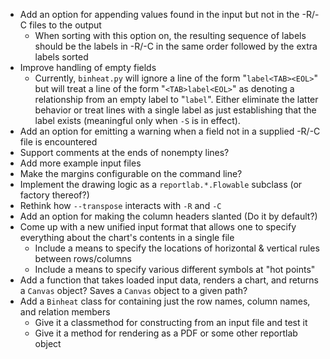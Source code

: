 - Add an option for appending values found in the input but not in the -R/-C
  files to the output
    - When sorting with this option on, the resulting sequence of labels should
      be the labels in -R/-C in the same order followed by the extra labels
      sorted
- Improve handling of empty fields
    - Currently, `binheat.py` will ignore a line of the form "`label<TAB><EOL>`"
      but will treat a line of the form "`<TAB>label<EOL>`" as denoting a
      relationship from an empty label to "`label`".  Either eliminate the
      latter behavior or treat lines with a single label as just establishing
      that the label exists (meaningful only when `-S` is in effect).
- Add an option for emitting a warning when a field not in a supplied -R/-C
  file is encountered
- Support comments at the ends of nonempty lines?
- Add more example input files
- Make the margins configurable on the command line?
- Implement the drawing logic as a `reportlab.*.Flowable` subclass (or factory
  thereof?)
- Rethink how `--transpose` interacts with `-R` and `-C`
- Add an option for making the column headers slanted (Do it by default?)
- Come up with a new unified input format that allows one to specify everything
  about the chart's contents in a single file
    - Include a means to specify the locations of horizontal & vertical rules
      between rows/columns
    - Include a means to specify various different symbols at "hot points"
- Add a function that takes loaded input data, renders a chart, and returns a
  `Canvas` object?  Saves a `Canvas` object to a given path?
- Add a `Binheat` class for containing just the row names, column names, and
  relation members
    - Give it a classmethod for constructing from an input file and test it
    - Give it a method for rendering as a PDF or some other reportlab object
